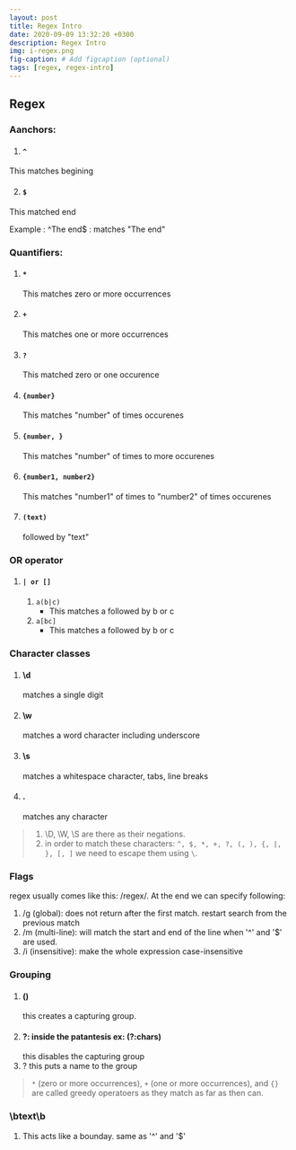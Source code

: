 ```yaml
---
layout: post
title: Regex Intro
date: 2020-09-09 13:32:20 +0300
description: Regex Intro
img: i-regex.png
fig-caption: # Add figcaption (optional)
tags: [regex, regex-intro]
---
```

## Regex
### Aanchors:

1. #### `^`
  This matches begining
  
2. #### `$`
  This matched end
 
 Example : ^The end$ : matches "The end"
 
### Quantifiers:
 
1. #### `*`
   This matches zero or more occurrences
2. #### `+`
   This matches one or more occurrences
3. #### `?`
   This matched zero or one occurence
4. #### `{number}`
   This matches "number" of times occurenes
5. #### `{number, }`
   This matches "number" of times to more occurenes
6. #### `{number1, number2}`
   This matches "number1" of times to "number2" of times occurenes
7. #### `(text)`
   followed by "text"
   
### OR operator
1. #### `| or []`
    1. `a(b|c)`
       - This matches a followed by b or c
    2. `a[bc]`
       - This matches a followed by b or c

### Character classes
1. #### \d 
   matches a single digit
2. #### \w
   matches a word character including underscore
3. #### \s
   matches a whitespace character, tabs, line breaks
4. #### .
   matches any character
> 1. \D, \W, \S are there as their negations.
> 2. in order to match these characters: `^, $, *, +, ?, (, ), {, |, }, [, ]` we need to escape them using `\`.

### Flags
 regex usually comes like this: /regex/. At the end we can specify following:
 1. /g (global): does not return after the first match. restart search from the previous match
 2. /m (multi-line): will match the start and end of the line when '^' and '$' are used.
 3. /i (insensitive): make the whole expression case-insensitive
 
### Grouping
 1. #### ()
    this creates a capturing group.
 2. #### ?: inside the patantesis ex: (?:chars)
    this disables the capturing group
 3. ?<name>
    this puts a name to the group
 > `*` (zero or more occurrences), `+` (one or more occurrences), and `{}` are called greedy operatoers as they match as far as then can. 
 
 
### \btext\b 
 1. This acts like a bounday. same as '^' and '$'
